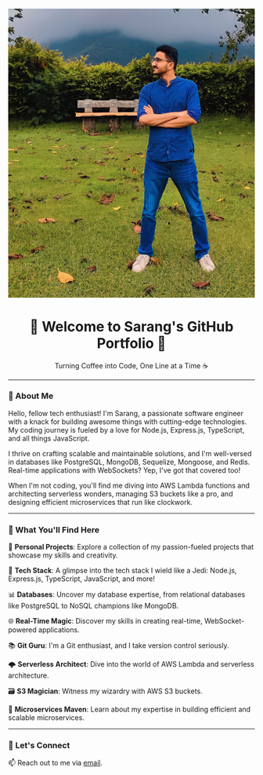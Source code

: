 <p align="center">
  <img src="https://github.com/sarang-portfolio/.github/blob/main/profile/github_profile.JPG" alt="Profile Pic">
</p>

<h1 align="center">🚀 Welcome to Sarang's GitHub Portfolio 🚀</h1>

<p align="center">Turning Coffee into Code, One Line at a Time ☕</p>

---

### 🤖 About Me

Hello, fellow tech enthusiast! I'm Sarang, a passionate software engineer with a knack for building awesome things with cutting-edge technologies. My coding journey is fueled by a love for Node.js, Express.js, TypeScript, and all things JavaScript. 

I thrive on crafting scalable and maintainable solutions, and I'm well-versed in databases like PostgreSQL, MongoDB, Sequelize, Mongoose, and Redis. Real-time applications with WebSockets? Yep, I've got that covered too! 

When I'm not coding, you'll find me diving into AWS Lambda functions and architecting serverless wonders, managing S3 buckets like a pro, and designing efficient microservices that run like clockwork.

---

### 🚀 What You'll Find Here

📁 **Personal Projects**: Explore a collection of my passion-fueled projects that showcase my skills and creativity.

🔧 **Tech Stack**: A glimpse into the tech stack I wield like a Jedi: Node.js, Express.js, TypeScript, JavaScript, and more!

📊 **Databases**: Uncover my database expertise, from relational databases like PostgreSQL to NoSQL champions like MongoDB.

🌐 **Real-Time Magic**: Discover my skills in creating real-time, WebSocket-powered applications.

📚 **Git Guru**: I'm a Git enthusiast, and I take version control seriously.

🌩️ **Serverless Architect**: Dive into the world of AWS Lambda and serverless architecture.

🗃️ **S3 Magician**: Witness my wizardry with AWS S3 buckets.

🔨 **Microservices Maven**: Learn about my expertise in building efficient and scalable microservices.

---

### 🚀 Let's Connect

📫 Reach out to me via [email](mailto:sarang.kulkarni99@gmail.com).

